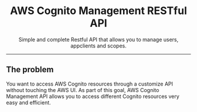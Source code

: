 <div align="center">
<h1> AWS Cognito Management RESTful API </h1>
<p1>Simple and complete Restful API that allows you to manage users, appclients and scopes.</p1>
</div>
<hr/>

## The problem
You want to access AWS Cognito resources through a customize API without touching the AWS UI. As part
of this goal, AWS Cognito Management API allows you to access different Cognito resources very easy
and efficient.
